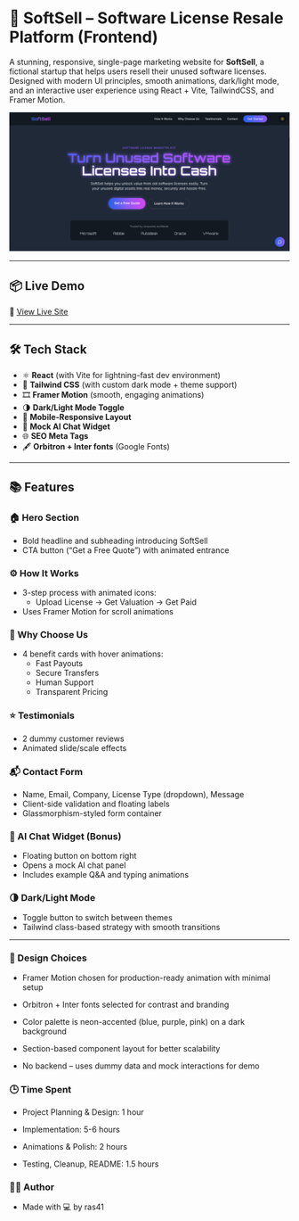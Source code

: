 # 🚀 SoftSell – Software License Resale Platform (Frontend)

A stunning, responsive, single-page marketing website for **SoftSell**, a fictional startup that helps users resell their unused software licenses. Designed with modern UI principles, smooth animations, dark/light mode, and an interactive user experience using React + Vite, TailwindCSS, and Framer Motion.

![SoftSell Banner](./public/preview.png)

---

## 📦 Live Demo

🔗 [View Live Site](https://softsell-omega-puce.vercel.app/)

---

## 🛠️ Tech Stack

- ⚛️ **React** (with Vite for lightning-fast dev environment)
- 🎨 **Tailwind CSS** (with custom dark mode + theme support)
- 🎞 **Framer Motion** (smooth, engaging animations)
- 🌗 **Dark/Light Mode Toggle**
- 📱 **Mobile-Responsive Layout**
- 🧠 **Mock AI Chat Widget**
- 🌐 **SEO Meta Tags**
- 🖋 **Orbitron + Inter fonts** (Google Fonts)

---

## 📚 Features

### 🏠 Hero Section

- Bold headline and subheading introducing SoftSell
- CTA button (“Get a Free Quote”) with animated entrance

### ⚙️ How It Works

- 3-step process with animated icons:
  - Upload License → Get Valuation → Get Paid
- Uses Framer Motion for scroll animations

### 💎 Why Choose Us

- 4 benefit cards with hover animations:
  - Fast Payouts
  - Secure Transfers
  - Human Support
  - Transparent Pricing

### ⭐ Testimonials

- 2 dummy customer reviews
- Animated slide/scale effects

### 📬 Contact Form

- Name, Email, Company, License Type (dropdown), Message
- Client-side validation and floating labels
- Glassmorphism-styled form container

### 💬 AI Chat Widget (Bonus)

- Floating button on bottom right
- Opens a mock AI chat panel
- Includes example Q&A and typing animations

### 🌗 Dark/Light Mode

- Toggle button to switch between themes
- Tailwind class-based strategy with smooth transitions

---

### 🧠 Design Choices

- Framer Motion chosen for production-ready animation with minimal setup

- Orbitron + Inter fonts selected for contrast and branding

- Color palette is neon-accented (blue, purple, pink) on a dark background

- Section-based component layout for better scalability

- No backend – uses dummy data and mock interactions for demo

### 🕒 Time Spent

- Project Planning & Design: 1 hour

- Implementation: 5-6 hours

- Animations & Polish: 2 hours

- Testing, Cleanup, README: 1.5 hours

### 🧑‍💻 Author

- Made with 💻 by ras41
